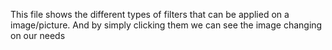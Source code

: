 This file shows the different types of filters that can be applied on a image/picture. 
And by simply clicking them we can see the image changing on our needs
